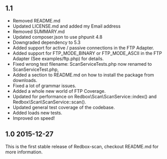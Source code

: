 ## 1.1

- Removed README.md
- Updated LICENSE.md and added my Email address
- Removed SUMMARY.md
- Updated composer.json to use phpunit 4.8
- Downgraded dependency to 5.3
- Added support for active / passive connections in the FTP Adapter.
- Added support for FTP_MODE_BINARY or FTP_MODE_ASCII in the FTP Adapter (See examples/ftp.php) for details.
- Fixed wrong test filename: ScanServiceTests.php now renamed to ScanServiceTest.php,
- Added a section to README.md on how to install the package from downloads.
- Fixed a lot of grammar issues.
- Added a whole new world of FTP Coverage.
- Updated for performance on Redbox\Scan\ScanService::index() and Redbox\Scan\ScanService::scan().
- Updated general test coverage of the codebase.
- Added loads new tests.
- Improved on speed!


## 1.0  2015-12-27

This is the first stable release of Redbox-scan, checkout README.md for more information.


